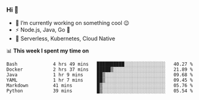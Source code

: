 ### Hi 👋

<!--
**nodejh/nodejh** is a ✨ _special_ ✨ repository because its `README.md` (this file) appears on your GitHub profile.

Here are some ideas to get you started:

- 🔭 I’m currently working on ...
- 🌱 I’m currently learning ...
- 👯 I’m looking to collaborate on ...
- 🤔 I’m looking for help with ...
- 💬 Ask me about ...
- 📫 How to reach me: ...
- 😄 Pronouns: ...
- ⚡ Fun fact: ...
-->

- 🔭 I’m currently working on something cool :wink:
- ⚡ Node.js, Java, Go :thought_balloon:
- 🤖 Serverless, Kubernetes, Cloud Native

📊 **This week I spent my time on**

<!--START_SECTION:waka-->

```text
Bash             4 hrs 49 mins   ██████████░░░░░░░░░░░░░░░   40.27 %
Docker           2 hrs 37 mins   █████▒░░░░░░░░░░░░░░░░░░░   21.89 %
Java             1 hr 9 mins     ██▒░░░░░░░░░░░░░░░░░░░░░░   09.68 %
YAML             1 hr 7 mins     ██▒░░░░░░░░░░░░░░░░░░░░░░   09.45 %
Markdown         41 mins         █▒░░░░░░░░░░░░░░░░░░░░░░░   05.76 %
Python           39 mins         █▒░░░░░░░░░░░░░░░░░░░░░░░   05.54 %
```

<!--END_SECTION:waka-->


<!--
:traffic_light: **Visitors**

![visitors](https://visitor-badge.glitch.me/badge?page_id=nodejh.nodejh)
-->
